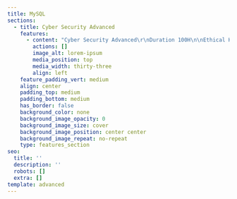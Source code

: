 ```yaml
---
title: MySQL
sections:
  - title: Cyber Security Advanced
    features:
      - content: "Cyber Security Advanced\r\nDuration 100H\n\nEthical Hacking (VAPT) Course Modules:-\n\nModule 01: Introduction to Ethical Hacking\r\nModule 02: Foot printing and Reconnaissance\r\nModule 03: Scanning Networks\r\nModule 04: Enumeration\r\nModule 05: Vulnerability Analysis Module\r\n06: System Hacking\r\nModule 07: Malware Threats\r\nModule 08: Sniffing\r\nModule 09: Social Engineering\r\nModule 10: Denial-of-Service\r\nModule 11: Session Hijacking\r\nModule 12: Hacking Web Servers\r\nModule 13: Hacking Web Applications\r\nModule 14: SQL Injection\r\nModule 15: Hacking Wireless Networks\r\nModule 16: Hacking Mobile Platforms\r\nModule 17: Cloud Computing\r\nModule 18: Cryptography (Advanced section in Threat hunting)\r\nModule 19: IDS, Firewalls, and Honeypots\n\nIncident Response and Handling :\r\nInformation Security\r\nComputer Security\r\nThreat intelligence\r\nRisk Management\r\nIncident Handling\r\nSecurity Policies\n\nForensic Readiness and First Response :\r\nComputer Forensics\r\n• Digital Evidence\r\n• Forensic Readiness\r\n• Preservation of Electronic Evidence\r\n• Volatile Evidence\r\n• Static Evidence\r\n• Anti-forensics\n\nEmail Security Incidents\r\nEmail Security •\r\nDeceptive and Suspicious Email •\r\nEmail Incidents • Phishing email\n\nDefensive side operation ( Whats required to become a Cyber Security Professional )\r\nModule 1- Tool deployment and configuration\r\nModule 2- Includes EDRs (Theory),\r\nModule 3- SIEM Module 4- SOC operations (Theory)\r\nModule 5- Security Patch management, Security Patch deployment (Live practical) & automate patch installation.\r\nModule 6- Security Policy making and implementing.\r\nModule 7- Av servers, Firewalls, IDS, IPS Understanding and monitoring techniques\n"
        actions: []
        image_alt: lorem-ipsum
        media_position: top
        media_width: thirty-three
        align: left
    feature_padding_vert: medium
    align: center
    padding_top: medium
    padding_bottom: medium
    has_border: false
    background_color: none
    background_image_opacity: 0
    background_image_size: cover
    background_image_position: center center
    background_image_repeat: no-repeat
    type: features_section
seo:
  title: ''
  description: ''
  robots: []
  extra: []
template: advanced
---
```

